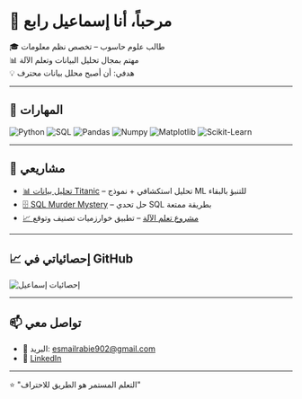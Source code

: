 # 👋 مرحباً، أنا إسماعيل رابع

🎓 طالب علوم حاسوب – تخصص نظم معلومات  
📊 مهتم بمجال تحليل البيانات وتعلم الآلة  
💡 هدفي: أن أصبح محلل بيانات محترف  

---

## 🚀 المهارات
![Python](https://img.shields.io/badge/Python-3776AB?logo=python&logoColor=white)
![SQL](https://img.shields.io/badge/SQL-336791?logo=postgresql&logoColor=white)
![Pandas](https://img.shields.io/badge/Pandas-150458?logo=pandas&logoColor=white)
![Numpy](https://img.shields.io/badge/Numpy-013243?logo=numpy&logoColor=white)
![Matplotlib](https://img.shields.io/badge/Matplotlib-11557c?logo=plotly&logoColor=white)
![Scikit-Learn](https://img.shields.io/badge/Scikit--Learn-F7931E?logo=scikit-learn&logoColor=white)

---

## 📂 مشاريعي
- [📊 تحليل بيانات Titanic](https://github.com/IsmailRabie/Titanic_EDA) – تحليل استكشافي + نموذج ML للتنبؤ بالبقاء  
- [🗄️ SQL Murder Mystery](https://github.com/IsmailRabie/SQL_Murder_Mystery) – حل تحدي SQL بطريقة ممتعة  
- [📈 مشروع تعلم الآلة](https://github.com/IsmailRabie/ML_Project) – تطبيق خوارزميات تصنيف وتوقع  

---

## 📈 إحصائياتي في GitHub
![إحصائيات إسماعيل](https://github-readme-stats.vercel.app/api?username=IsmailRabie&show_icons=true&theme=radical)

---

## 📫 تواصل معي
- 📧 البريد: esmailrabie902@gmail.com
- 💼 [LinkedIn](https://www.linkedin.com/in/%D8%A5%D8%B3%D9%85%D8%A7%D8%B9%D9%8A%D9%84-%D8%B1%D8%A7%D8%A8%D8%B9-417a39258)  

---

⭐️ "التعلم المستمر هو الطريق للاحتراف"  
